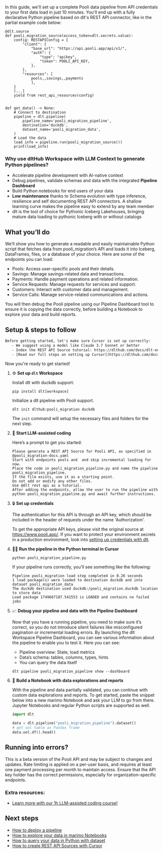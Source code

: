 In this guide, we'll set up a complete Pooli data pipeline from API credentials to your first data load in just 10 minutes. You'll end up with a fully declarative Python pipeline based on dlt's REST API connector, like in the partial example code below:

```python-outcome
@dlt.source
def pooli_migration_source(access_token=dlt.secrets.value):
    config: RESTAPIConfig = {
        "client": {
            "base_url": "https://api.pooli.app/api/v1/",
            "auth": {
                "type": "apikey",
                "token": POOLI_API_KEY,
            },
        },
        "resources": [
            pools,,savings,,payments
            ],
    }
    [...]
    yield from rest_api_resources(config)


def get_data() -> None:
    # Connect to destination
    pipeline = dlt.pipeline(
        pipeline_name='pooli_migration_pipeline',
        destination='duckdb',
        dataset_name='pooli_migration_data', 
    )
    # Load the data
    load_info = pipeline.run(pooli_migration_source())
    print(load_info) 
```

### Why use dltHub Workspace with LLM Context to generate Python pipelines?

- Accelerate pipeline development with AI-native context
- Debug pipelines, validate schemas and data with the integrated **Pipeline Dashboard**
- Build Python notebooks for end users of your data
- **Low maintenance** thanks to Schema evolution with type inference, resilience and self documenting REST API connectors. A shallow learning curve makes the pipeline easy to extend by any team member
- dlt is the tool of choice for Pythonic Iceberg Lakehouses, bringing mature data loading to pythonic Iceberg with or without catalogs

## What you’ll do

We’ll show you how to generate a readable and easily maintainable Python script that fetches data from pooli_migration’s API and loads it into Iceberg, DataFrames, files, or a database of your choice. Here are some of the endpoints you can load:

- Pools: Access user-specific pools and their details.
- Savings: Manage savings-related data and transactions.
- Payments: Handle payment operations and related information.
- Service Requests: Manage requests for services and support.
- Customers: Interact with customer data and management.
- Service Calls: Manage service-related communications and actions.

You will then debug the Pooli pipeline using our Pipeline Dashboard tool to ensure it is copying the data correctly, before building a Notebook to explore your data and build reports.

## Setup & steps to follow

```default
Before getting started, let's make sure Cursor is set up correctly:
   - We suggest using a model like Claude 3.7 Sonnet or better
   - Index the REST API Source tutorial: https://dlthub.com/docs/dlt-ecosystem/verified-sources/rest_api/ and add it to context as **@dlt rest api**
   - [Read our full steps on setting up Cursor](https://dlthub.com/docs/dlt-ecosystem/llm-tooling/cursor-restapi#23-configuring-cursor-with-documentation)
```

Now you're ready to get started!

1. ⚙️ **Set up `dlt` Workspace**
    
    Install dlt with duckdb support:
    ```shell
    pip install dlt[workspace]
    ```

    Initialize a dlt pipeline with Pooli support.
    ```shell
    dlt init dlthub:pooli_migration duckdb
    ```

    The `init` command will setup the necessary files and folders for the next step.
    
2. 🤠 **Start LLM-assisted coding**
    
    Here’s a prompt to get you started:
    
    ```prompt
    Please generate a REST API Source for Pooli API, as specified in @pooli_migration-docs.yaml 
    Start with endpoints pools and  and skip incremental loading for now. 
    Place the code in pooli_migration_pipeline.py and name the pipeline pooli_migration_pipeline. 
    If the file exists, use it as a starting point. 
    Do not add or modify any other files. 
    Use @dlt rest api as a tutorial. 
    After adding the endpoints, allow the user to run the pipeline with python pooli_migration_pipeline.py and await further instructions.
    ```

    
3. 🔒 **Set up credentials** 
    
    The authentication for this API is through an API key, which should be included in the header of requests under the name 'Authorization'.
    
    To get the appropriate API keys, please visit the original source at https://www.pooli.app/.
    If you want to protect your environment secrets in a production environment, look into [setting up credentials with dlt](https://dlthub.com/docs/walkthroughs/add_credentials).
    
4. 🏃‍♀️ **Run the pipeline in the Python terminal in Cursor**
    
    ```shell
    python pooli_migration_pipeline.py
    ```
    
    If your pipeline runs correctly, you’ll see something like the following:
    
    ```shell
    Pipeline pooli_migration load step completed in 0.26 seconds
    1 load package(s) were loaded to destination duckdb and into dataset pooli_migration_data
    The duckdb destination used duckdb:/pooli_migration.duckdb location to store data
    Load package 1749667187.541553 is LOADED and contains no failed jobs
    ```
    
5. 📈 **Debug your pipeline and data with the Pipeline Dashboard**

    Now that you have a running pipeline, you need to make sure it’s correct, so you do not introduce silent failures like misconfigured pagination or incremental loading errors. By launching the dlt Workspace Pipeline Dashboard, you can see various information about the pipeline to enable you to test it. Here you can see:
    - Pipeline overview: State, load metrics
    - Data’s schema: tables, columns, types, hints
    - You can query the data itself
    
    ```shell
    dlt pipeline pooli_migration_pipeline show --dashboard
    ```
    
6. 🐍 **Build a Notebook with data explorations and reports**

    With the pipeline and data partially validated, you can continue with custom data explorations and reports. To get started, paste the snippet below into a new marimo Notebook and ask your LLM to go from there. Jupyter Notebooks and regular Python scripts are supported as well.

    
    ```python
    import dlt

   data = dlt.pipeline("pooli_migration_pipeline").dataset()
   # get ool table as Pandas frame
   data.ool.df().head()
    ```

## Running into errors?

This is a beta version of the Pooli API and may be subject to changes and updates. Rate limiting is applied on a per-user basis, and requires at least one payment processing per month to maintain access. Ensure that the API key holder has the correct permissions, especially for organization-specific endpoints.

### Extra resources:

- [Learn more with our 1h LLM-assisted coding course!](https://www.youtube.com/watch?v=GGid70rnJuM)

## Next steps

- [How to deploy a pipeline](https://dlthub.com/docs/walkthroughs/deploy-a-pipeline)
- [How to explore your data in marimo Notebooks](https://dlthub.com/docs/general-usage/dataset-access/marimo)
- [How to query your data in Python with dataset](https://dlthub.com/docs/general-usage/dataset-access/dataset)
- [How to create REST API Sources with Cursor](https://dlthub.com/docs/dlt-ecosystem/llm-tooling/cursor-restapi)